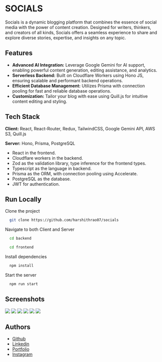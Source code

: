
# SOCIALS

Socials is a dynamic blogging platform that combines the essence of social media with the power of content creation. Designed for writers, thinkers, and creators of all kinds, Socials offers a seamless experience to share and explore diverse stories, expertise, and insights on any topic.


## Features

- **Advanced AI Integration:** Leverage Google Gemini for AI support, enabling powerful content generation, editing assistance, and analytics.
- **Serverless Backend:** Built on Cloudflare Workers using Hono JS, ensuring scalable and performant backend operations.
- **Efficient Database Management:** Utilizes Prisma with connection pooling for fast and reliable database operations.
- **Customization:** Tailor your blog with ease using Quill.js for intuitive content editing and styling.


## Tech Stack

**Client:** React, React-Router, Redux, TailwindCSS, Google Gemini API, AWS S3, Quill.js

**Server:** Hono, Prisma, PostgreSQL

- React in the frontend.
- Cloudflare workers in the backend.
- Zod as the validation library, type inference for the frontend types.
- Typescript as the language in backend.
- Prisma as the ORM, with connection pooling using Accelerate.
- PostgreSQL as the database.
- JWT for authentication.

## Run Locally

Clone the project

```bash
  git clone https://github.com/harshithrao07/socials
```

Navigate to both Client and Server

```bash
  cd backend
```

```bash
  cd frontend
```

Install dependencies

```bash
  npm install
```

Start the server

```bash
  npm run start
```


## Screenshots

![](./frontend/public/screenshots/s-1.png)
![](./frontend/public/screenshots/s-2.png)
![](./frontend/public/screenshots/s-3.png)
![](./frontend/public/screenshots/s-6.png)
![](./frontend/public/screenshots/s-4.png)
![](./frontend/public/screenshots/s-5.png)

## Authors

- [Github](https://www.github.com/harshithrao07)
- [Linkedin](https://www.linkedin.com/in/harshithrao07/)
- [Portfolio](https://harshithrao.vercel.app/)
- [Instagram](https://www.instagram.com/harshith._.rao/)

